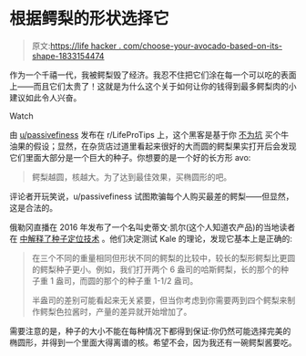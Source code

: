 # 根据鳄梨的形状选择它

> 原文:[https://life hacker . com/choose-your-avocado-based-on-its-shape-1833154474](https://lifehacker.com/choose-your-avocado-based-on-its-shape-1833154474)

作为一个千禧一代，我被鳄梨毁了经济。我忍不住把它们涂在每一个可以吃的表面上——而且它们太贵了！这就是为什么这个关于如何让你的钱得到最多鳄梨肉的小建议如此令人兴奋。

Watch

由 [u/passivefiness](https://www.reddit.com/user/passivefiness) 发布在 r/LifeProTips 上，这个黑客是基于你 [不为坑](https://www.reddit.com/r/LifeProTips/comments/ayozne/lpt_the_rounder_the_avocado_the_bigger_the_pit/) 买个牛油果的假设；显然，在杂货店过道里看起来很好的大而圆的鳄梨果实打开后会发现它们里面大部分是一个巨大的种子。你想要的是一个好的长方形 avo:

> 鳄梨越圆，核越大。为了达到最佳效果，买椭圆形的吧。

评论者开玩笑说，u/passivefiness 试图欺骗每个人购买最差的鳄梨——但显然，这是合法的。

俄勒冈直播在 2016 年发布了一个名叫史蒂文·凯尔(这个人知道农产品)的当地读者在 [中解释了种子定位技术](https://www.oregonlive.com/cooking/2016/05/want_the_most_avocado_for_your.html) 。他们决定测试 Kale 的理论，发现它基本上是正确的:

> 在三个不同的重量相同但形状不同的鳄梨的比较中，较长的梨形鳄梨比更圆的鳄梨种子更小。例如，我们打开两个 6 盎司的哈斯鳄梨，长的那个的种子重 1 盎司，而圆的那个的种子重 1-1/2 盎司。
> 
> 半盎司的差别可能看起来无关紧要，但当你考虑到你需要两到四个鳄梨来制作鳄梨色拉酱时，产量的差异就开始增加了。

需要注意的是，种子的大小不能在每种情况下都得到保证:你仍然可能选择完美的椭圆形，并得到一个里面大得离谱的核。希望不会，因为我还有一碗鳄梨酱要吃。